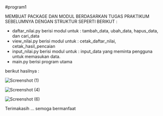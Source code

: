 #program1


MEMBUAT PACKAGE DAN MODUL BERDASARKAN TUGAS PRAKTIKUM SEBELUMNYA DENGAN STRUKTUR SEPERTI BERIKUT :

* daftar_nilai.py berisi modul untuk :
  tambah_data, ubah_data, hapus_data, dan cari_data
* view_nilai.py berisi modul untuk :
  cetak_daftar_nilai, cetak_hasil_pencaian
* input_nilai.py berisi modul untuk :
  input_data yang meminta pengguna untuk memasukan data.
* main.py berisi program utama 

berikut hasilnya :

![Screenshot (1)](https://user-images.githubusercontent.com/57025775/71551651-d9d19d00-2a1e-11ea-89b8-c0bb98d3e29d.png)

![Screenshot (4)](https://user-images.githubusercontent.com/57025775/71551655-ef46c700-2a1e-11ea-856f-c8e8b8f59552.png)

![Screenshot (6)](https://user-images.githubusercontent.com/57025775/71551667-2cab5480-2a1f-11ea-9932-fdf882808a30.png)


Terimakasih ... semoga bermanfaat 
